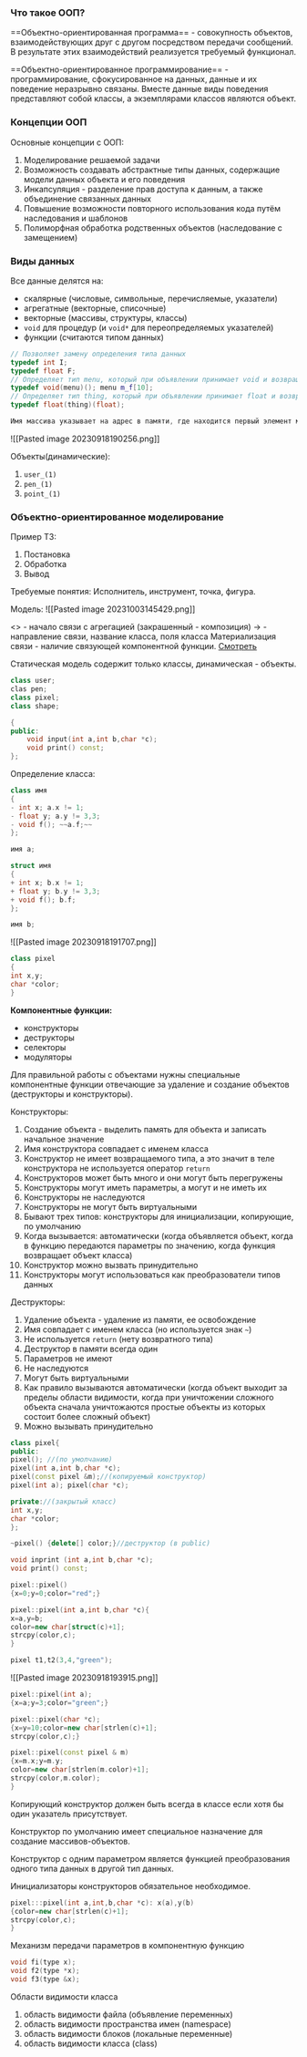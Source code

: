 
### Что такое ООП?

==Объектно-ориентированная программа== - совокупность объектов, взаимодействующих друг с другом посредством передачи сообщений. В результате этих взаимодействий реализуется требуемый функционал.

==Объектно-ориентированное программирование== - программирование, сфокусированное на данных, данные и их поведение неразрывно связаны. Вместе данные виды поведения представляют собой классы, а экземплярами классов являются объект.

### Концепции ООП

Основные концепции с ООП:
1. Моделирование решаемой задачи 
2. Возможность создавать абстрактные типы данных, содержащие модели данных объекта и его поведения 
3. Инкапсуляция - разделение прав доступа к данным, а также объединение связанных данных 
4. Повышение возможности повторного использования кода путём наследования и шаблонов 
5. Полиморфная обработка родственных объектов (наследование с замещением)

### Виды данных

Все данные делятся на:
* скалярные (числовые, символьные, перечисляемые, указатели)
* агрегатные (векторные, списочные)
* векторные (массивы, структуры, классы)
* `void` для процедур (и `void*` для переопределяемых указателей)
* функции (считаются типом данных)

```cpp
// Позволяет замену определения типа данных
typedef int I;
typedef float F; 
// Определяет тип menu, который при объявлении принимает void и возвращает void
typedef void(menu)(); menu m_f[10]; 
// Определяет тип thing, который при объявлении принимает float и возвращает float 
typedef float(thing)(float);

Имя массива указывает на адрес в памяти, где находится первый элемент массива. Имя функции - указатель на адрес в памяти, где содержится сама функция.
```

![[Pasted image 20230918190256.png]]

Объекты(динамические):
1. `user_(1)`
2. `pen_(1)`
3. `point_(1)`

### Объектно-ориентированное моделирование

Пример
ТЗ:
1. Постановка
2. Обработка
3. Вывод

Требуемые понятия:
Исполнитель, инструмент, точка, фигура.

Модель:
![[Pasted image 20231003145429.png]]

<> - начало связи с агрегацией (закрашенный - композиция)
-> - направление связи, название класса, поля класса
Материализация связи - наличие связующей компонентной
функции.
[Смотреть](https://github.com/saif86/Object-Oriented-Modeling---Graphic-Editor)

Статическая модель содержит только классы, динамическая -
объекты.
```cpp
class user;
clas pen;
class pixel;
class shape;
```

```cpp
{
public:
	void input(int a,int b,char *c);
	void print() const;
};
```

Определение класса:

```cpp
class имя
{
- int x; a.x != 1;
- float y; a.y != 3,3;
- void f(); ~~a.f;~~
};

имя a;
```

```cpp
struct имя
{
+ int x; b.x != 1;
+ float y; b.y != 3,3;
+ void f(); b.f;
};

имя b;
```

![[Pasted image 20230918191707.png]]


```cpp
class pixel
{
int x,y;
char *color;
}
```

**Компонентные функции:**
- конструкторы
- деструкторы
- селекторы
- модуляторы

Для правильной работы с объектами нужны специальные компонентные функции отвечающие за удаление и создание объектов (деструкторы и конструкторы).

Конструкторы:
1. Создание объекта - выделить память для объекта и записать начальное значение 
2. Имя конструктора совпадает с именем класса
3. Конструктор не имеет возвращаемого типа, а это значит в теле конструктора не используется оператор `return`
4. Конструкторов может быть много и они могут быть перегружены
5. Конструкторы могут иметь параметры, а могут и не иметь их
6. Конструкторы не наследуются
7. Конструкторы не могут быть виртуальными
8. Бывают трех типов: конструкторы для инициализации, копирующие, по умолчанию
9. Когда вызывается: автоматически (когда объявляется объект, когда в функцию передаются параметры по значению, когда функция возвращает объект класса) 
10. Конструктор можно вызвать принудительно
11. Конструкторы могут использоваться как преобразователи типов данных

Деструкторы:
1. Удаление объекта - удаление из памяти, ее освобождение
2. Имя совпадает с именем класса (но используется знак `~`)
3. Не используется `return` (нету возвратного типа)
4. Деструктор в памяти всегда один
5. Параметров не имеют
6. Не наследуются
7. Могут быть виртуальными
8. Как правило вызываются автоматически (когда объект выходит за пределы области видимости, когда при уничтожении сложного объекта сначала уничтожаются простые объекты из которых состоит более сложный объект)
9. Можно вызывать принудительно 

```cpp
class pixel{
public:
pixel(); //(по умолчанию)
pixel(int a,int b,char *c);
pixel(const pixel &m);//(копируемый конструктор)
pixel(int a); pixel(char *c);

private://(закрытый класс)
int x,y;
char *color;
};

~pixel() {delete[] color;}//деструктор (в public)

void inprint (int a,int b,char *c);
void print() const;

pixel::pixel()
{x=0;y=0;color="red";}

pixel::pixel(int a,int b,char *c){
x=a,y=b;
color=new char[struct(c)+1];
strcpy(color,c);
}

pixel t1,t2(3,4,"green");
```

![[Pasted image 20230918193915.png]]


```cpp
pixel::pixel(int a);
{x=a;y=3;color="green";}

pixel::pixel(char *c);
{x=y=10;color=new char[strlen(c)+1];
strcpy(color,c);}

```


```cpp
pixel::pixel(const pixel & m)
{x=m.x;y=m.y;
color=new char[strlen(m.color)+1];
strcpy(color,m.color);
}
```


Копирующий конструктор должен быть всегда в классе если хотя бы один указатель присутствует.

Конструктор по умолчанию имеет специальное назначение для создание массивов-объектов.

Конструктор с одним параметром является функцией преобразования одного типа данных в другой тип данных.

Инициализаторы конструкторов обязательное необходимое.

```cpp
pixel:::pixel(int a,int,b,char *c): x(a),y(b)
{color=new char[strlen(c)+1];
strcpy(color,c);
}
```

Механизм передачи параметров в компонентную функцию

```cpp
void fi(type x);
void f2(type *x);
void f3(type &x);
```


Области видимости класса
1. область видимости файла (объявление переменных)
2. область видимости пространства имен (namespace)
3. область видимости блоков (локальные переменные)
4. область видимости класса (class)

